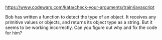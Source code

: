 https://www.codewars.com/kata/check-your-arguments/train/javascript

Bob has written a function to detect the type of an object. It receives any primitive values or objects,
and returns its object type as a string. But it seems to be working incorrectly. Can you figure out why
and fix the code for him?
